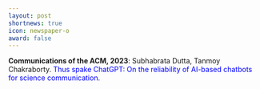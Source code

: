 ```yaml
---
layout: post
shortnews: true
icon: newspaper-o
award: false
---
```


<b>Communications of the ACM, 2023</b>: Subhabrata Dutta, Tanmoy Chakraborty. <font color="blue"> Thus spake ChatGPT: On the reliability of AI-based chatbots for science communication.</font>
